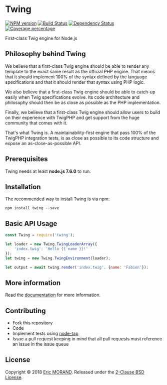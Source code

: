 # Twing
[![NPM version][npm-image]][npm-url] [![Build Status][travis-image]][travis-url] [![Dependency Status][daviddm-image]][daviddm-url] [![Coverage percentage][coveralls-image]][coveralls-url]

First-class Twig engine for Node.js

## Philosophy behind Twing

We believe that a first-class Twig engine should be able to render any template to the exact same result as the official PHP engine. That means that it should implement 100% of the syntax defined by the language specifications and that it should render that syntax using PHP logic.

We also believe that a first-class Twig engine should be able to catch-up easily when Twig specifications evolve. Its code architecture and philosophy should then be as close as possible as the PHP implementation.

Finally, we believe that a first-class Twig engine should allow users to build on their experience with TwigPHP and get support from the huge community that comes with it.

That's what Twing is. A maintainability-first engine that pass 100% of the TwigPHP integration tests, is as close as possible to its code structure and expose an as-close-as-possible API.

## Prerequisites

Twing needs at least **node.js 7.6.0** to run.

## Installation

The recommended way to install Twing is via npm:

`npm install twing --save`

## Basic API Usage

```js
const Twing = require('twing');

let loader = new Twing.TwingLoaderArray({
    'index.twig': 'Hello {{ name }}!'
});
let twing = new Twing.TwingEnvironment(loader);

let output = await twing.render('index.twig', {name: 'Fabien'});
```

## More information

Read the [documentation](http://ericmorand.github.io/twing) for more information.

## Contributing

* Fork this repository
* Code
* Implement tests using [node-tap](https://github.com/tapjs/node-tap)
* Issue a pull request keeping in mind that all pull requests must reference an issue in the issue queue

## License

Copyright © 2018 [Eric MORAND](https://github.com/ericmorand). Released under the [2-Clause BSD License](https://github.com/ericmorand/twing/blob/master/LICENSE).

[npm-image]: https://badge.fury.io/js/twing.svg?v=0.9.1
[npm-url]: https://npmjs.org/package/twing
[travis-image]: https://travis-ci.org/ericmorand/twing.svg?branch=master&v=0.9.1
[travis-url]: https://travis-ci.org/ericmorand/twing
[daviddm-image]: https://david-dm.org/ericmorand/twing.svg?theme=shields.io&v=0.9.1
[daviddm-url]: https://david-dm.org/ericmorand/twing
[coveralls-image]: https://coveralls.io/repos/github/ericmorand/twing/badge.svg?v=0.9.1
[coveralls-url]: https://coveralls.io/github/ericmorand/twing
